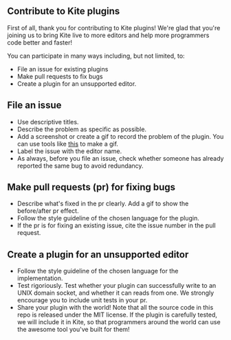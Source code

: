 ## Contribute to Kite plugins

First of all, thank you for contributing to Kite plugins! We're glad that you're joining us to bring Kite live to more editors and help more programmers code better and faster! 

You can participate in many ways including, but not limited, to:
- File an issue for existing plugins
- Make pull requests to fix bugs
- Create a plugin for an unsupported editor.


## File an issue
- Use descriptive titles. 
- Describe the problem as specific as possible. 
- Add a screenshot or create a gif to record the problem of the plugin. You can use tools like [this](https://itunes.apple.com/us/app/gifgrabber/id668208984?mt=12) to make a gif.
- Label the issue with the editor name.
- As always, before you file an issue, check whether someone has already reported the same bug to avoid redundancy.


## Make pull requests (pr) for fixing bugs
- Describe what's fixed in the pr clearly. Add a gif to show the before/after pr effect. 
- Follow the style guideline of the chosen language for the plugin.
- If the pr is for fixing an existing issue, cite the issue number in the pull request.


## Create a plugin for an unsupported editor
- Follow the style guideline of the chosen language for the implementation. 
- Test rigoriously. Test whether your plugin can successfully write to an UNIX domain socket, and whether it can reads from one. We strongly encourage you to include unit tests in your pr.
- Share your plugin with the world! Note that all the source code in this repo is released under the MIT license. If the plugin is carefully tested, we will include it in Kite, so that programmers around the world can use the awesome tool you've built for them!
